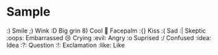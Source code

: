 # Sample


:) Smile
;) Wink
:D Big grin
8) Cool
:facepalm: Facepalm
:{} Kiss
:( Sad
:| Skeptic 
:oops: Embarrassed
:cry: Crying
:evil: Angry
:o Suprised
:/ Confused 
:idea: Idea
:?: Question
:!: Exclamation
:like: Like
